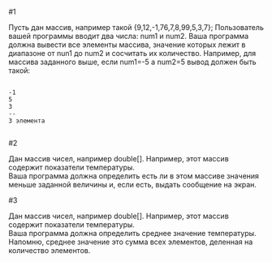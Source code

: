 #1

Пусть дан массив, например такой {9,12,-1,76,7,8,99,5,3,7};
Пользователь вашей программы вводит два числа: num1 и num2. Ваша программа
должна вывести все элементы массива, значение которых лежит в диапазоне от
nun1 до num2 и сосчитать их количество.
Например, для массива заданного выше, если num1=-5 а num2=5 вывод должен быть такой:  

~~~~console  

-1  
5  
3  
--  
3 элемента 
 
~~~~  


#2   

Дан массив чисел, например double[]. Например, этот массив содержит показатели температуры.  
Ваша программа должна определить есть ли в этом массиве значения меньше заданной величины и, если есть, выдать сообщение на экран.

#3

Дан массив чисел, например double[]. Например, этот массив содержит показатели температуры.  
Ваша программа должна определить среднее значение температуры.  
Напомню, среднее значение это сумма всех элементов, деленная на количество элементов.
